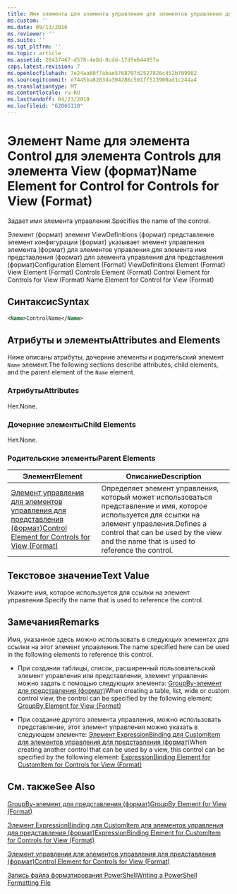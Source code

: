 ```yaml
---
title: Имя элемента для элемента управления для элементов управления для представления (формат) | Документация Майкрософт
ms.custom: ''
ms.date: 09/13/2016
ms.reviewer: ''
ms.suite: ''
ms.tgt_pltfrm: ''
ms.topic: article
ms.assetid: 26437467-d578-4e8d-8cdd-17dfe644957a
caps.latest.revision: 7
ms.openlocfilehash: 7e24aa60f7abae5768707d2527826c452b709002
ms.sourcegitcommit: e7445ba8203da304286c591ff513900ad1c244a4
ms.translationtype: MT
ms.contentlocale: ru-RU
ms.lasthandoff: 04/23/2019
ms.locfileid: "62065110"
---
```

# <a name="name-element-for-control-for-controls-for-view-format"></a><span data-ttu-id="1b896-102">Элемент Name для элемента Control для элемента Controls для элемента View (формат)</span><span class="sxs-lookup"><span data-stu-id="1b896-102">Name Element for Control for Controls for View (Format)</span></span>

<span data-ttu-id="1b896-103">Задает имя элемента управления.</span><span class="sxs-lookup"><span data-stu-id="1b896-103">Specifies the name of the control.</span></span>

<span data-ttu-id="1b896-104">Элемент (формат) элемент ViewDefinitions (формат) представление элемент конфигурации (формат) указывает элемент управления элемента (формат) для элементов управления для элемента имя представления (формат) для элемента управления для представления (формат)</span><span class="sxs-lookup"><span data-stu-id="1b896-104">Configuration Element (Format) ViewDefinitions Element (Format) View Element (Format) Controls Element (Format) Control Element for Controls for View (Format) Name Element for Control for View (Format)</span></span>

## <a name="syntax"></a><span data-ttu-id="1b896-105">Синтаксис</span><span class="sxs-lookup"><span data-stu-id="1b896-105">Syntax</span></span>

```xml
<Name>ControlName</Name>
```

## <a name="attributes-and-elements"></a><span data-ttu-id="1b896-106">Атрибуты и элементы</span><span class="sxs-lookup"><span data-stu-id="1b896-106">Attributes and Elements</span></span>

<span data-ttu-id="1b896-107">Ниже описаны атрибуты, дочерние элементы и родительский элемент `Name` элемент.</span><span class="sxs-lookup"><span data-stu-id="1b896-107">The following sections describe attributes, child elements, and the parent element of the `Name` element.</span></span>

### <a name="attributes"></a><span data-ttu-id="1b896-108">Атрибуты</span><span class="sxs-lookup"><span data-stu-id="1b896-108">Attributes</span></span>

<span data-ttu-id="1b896-109">Нет.</span><span class="sxs-lookup"><span data-stu-id="1b896-109">None.</span></span>

### <a name="child-elements"></a><span data-ttu-id="1b896-110">Дочерние элементы</span><span class="sxs-lookup"><span data-stu-id="1b896-110">Child Elements</span></span>

<span data-ttu-id="1b896-111">Нет.</span><span class="sxs-lookup"><span data-stu-id="1b896-111">None.</span></span>

### <a name="parent-elements"></a><span data-ttu-id="1b896-112">Родительские элементы</span><span class="sxs-lookup"><span data-stu-id="1b896-112">Parent Elements</span></span>

|<span data-ttu-id="1b896-113">Элемент</span><span class="sxs-lookup"><span data-stu-id="1b896-113">Element</span></span>|<span data-ttu-id="1b896-114">Описание</span><span class="sxs-lookup"><span data-stu-id="1b896-114">Description</span></span>|
|-------------|-----------------|
|[<span data-ttu-id="1b896-115">Элемент управления для элементов управления для представления (формат)</span><span class="sxs-lookup"><span data-stu-id="1b896-115">Control Element for Controls for View (Format)</span></span>](./control-element-for-controls-for-view-format.md)|<span data-ttu-id="1b896-116">Определяет элемент управления, который может использоваться представление и имя, которое используется для ссылки на элемент управления.</span><span class="sxs-lookup"><span data-stu-id="1b896-116">Defines a control that can be used by the view and the name that is used to reference the control.</span></span>|

## <a name="text-value"></a><span data-ttu-id="1b896-117">Текстовое значение</span><span class="sxs-lookup"><span data-stu-id="1b896-117">Text Value</span></span>

<span data-ttu-id="1b896-118">Укажите имя, которое используется для ссылки на элемент управления.</span><span class="sxs-lookup"><span data-stu-id="1b896-118">Specify the name that is used to reference the control.</span></span>

## <a name="remarks"></a><span data-ttu-id="1b896-119">Замечания</span><span class="sxs-lookup"><span data-stu-id="1b896-119">Remarks</span></span>

<span data-ttu-id="1b896-120">Имя, указанное здесь можно использовать в следующих элементах для ссылки на этот элемент управления.</span><span class="sxs-lookup"><span data-stu-id="1b896-120">The name specified here can be used in the following elements to reference this control.</span></span>

- <span data-ttu-id="1b896-121">При создании таблицы, список, расширенный пользовательский элемент управления или представления, элемент управления можно задать с помощью следующих элемента: [GroupBy-элемент для представления (формат)](./groupby-element-for-view-format.md)</span><span class="sxs-lookup"><span data-stu-id="1b896-121">When creating a table, list, wide or custom control view, the control can be specified by the following element: [GroupBy Element for View (Format)](./groupby-element-for-view-format.md)</span></span>

- <span data-ttu-id="1b896-122">При создание другого элемента управления, можно использовать представление, этот элемент управления можно указать в следующем элементе: [Элемент ExpressionBinding для CustomItem для элементов управления для представления (формат)](./expressionbinding-element-for-customitem-for-controls-for-view-format.md)</span><span class="sxs-lookup"><span data-stu-id="1b896-122">When creating another control that can be used by a view, this control can be specified by the following element: [ExpressionBinding Element for CustomItem for Controls for View (Format)](./expressionbinding-element-for-customitem-for-controls-for-view-format.md)</span></span>

## <a name="see-also"></a><span data-ttu-id="1b896-123">См. также</span><span class="sxs-lookup"><span data-stu-id="1b896-123">See Also</span></span>

[<span data-ttu-id="1b896-124">GroupBy-элемент для представления (формат)</span><span class="sxs-lookup"><span data-stu-id="1b896-124">GroupBy Element for View (Format)</span></span>](./groupby-element-for-view-format.md)

[<span data-ttu-id="1b896-125">Элемент ExpressionBinding для CustomItem для элементов управления для представления (формат)</span><span class="sxs-lookup"><span data-stu-id="1b896-125">ExpressionBinding Element for CustomItem for Controls for View (Format)</span></span>](./expressionbinding-element-for-customitem-for-controls-for-view-format.md)

[<span data-ttu-id="1b896-126">Элемент управления для элементов управления для представления (формат)</span><span class="sxs-lookup"><span data-stu-id="1b896-126">Control Element for Controls for View (Format)</span></span>](./control-element-for-controls-for-view-format.md)

[<span data-ttu-id="1b896-127">Запись файла форматирования PowerShell</span><span class="sxs-lookup"><span data-stu-id="1b896-127">Writing a PowerShell Formatting File</span></span>](./writing-a-powershell-formatting-file.md)
